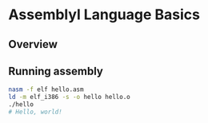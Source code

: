 # Assemblyl Language Basics

## Overview

## Running assembly
```bash
nasm -f elf hello.asm
ld -m elf_i386 -s -o hello hello.o
./hello      
# Hello, world!
```